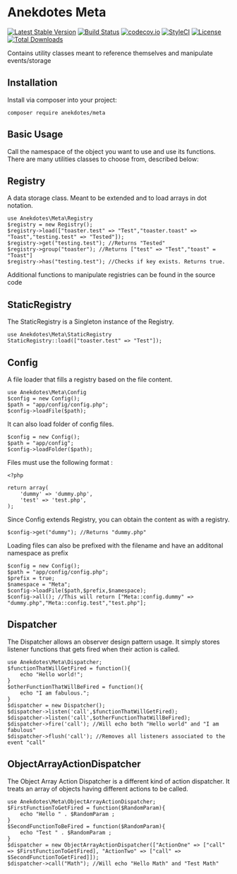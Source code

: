 # Anekdotes Meta

[![Latest Stable Version](https://poser.pugx.org/anekdotes/meta/v/stable)](https://packagist.org/packages/anekdotes/meta)
[![Build Status](https://travis-ci.org/anekdotes/meta.svg)](https://travis-ci.org/anekdotes/meta)
[![codecov.io](https://codecov.io/gh/anekdotes/meta/branch/master/graph/badge.svg)](https://codecov.io/github/anekdotes/meta?branch=master)
[![StyleCI](https://styleci.io/repos/57909394/shield?style=flat)](https://styleci.io/repos/57909394)
[![License](https://poser.pugx.org/anekdotes/meta/license)](https://packagist.org/packages/anekdotes/meta)
[![Total Downloads](https://poser.pugx.org/anekdotes/meta/downloads)](https://packagist.org/packages/anekdotes/meta)

Contains utility classes meant to reference themselves and manipulate events/storage

## Installation

Install via composer into your project:

    composer require anekdotes/meta

## Basic Usage

Call the namespace of the object you want to use and use its functions. There are many utilities classes to choose from, described below:

## Registry

A data storage class. Meant to be extended and to load arrays in dot notation.

    use Anekdotes\Meta\Registry
    $registry = new Registry();
    $registry->load(["toaster.test" => "Test","toaster.toast" => "Toast","testing.test" => "Tested"]);
    $registry->get("testing.test"); //Returns "Tested"
    $registry->group("toaster"); //Returns ["test" => "Test","toast" = "Toast"]
    $registry->has("testing.test"); //Checks if key exists. Returns true.

Additional functions to manipulate registries can be found in the source code

## StaticRegistry

The StaticRegistry is a Singleton instance of the Registry.

    use Anekdotes\Meta\StaticRegistry
    StaticRegistry::load(["toaster.test" => "Test"]);

## Config

A file loader that fills a registry based on the file content.

    use Anekdotes\Meta\Config
    $config = new Config();
    $path = "app/config/config.php";
    $config->loadFile($path);

It can also load folder of config files.

    $config = new Config();
    $path = "app/config";
    $config->loadFolder($path);

Files must use the following format :

    <?php

    return array(
        'dummy' => 'dummy.php',
        'test' => 'test.php',
    );

Since Config extends Registry, you can obtain the content as with a registry.

    $config->get("dummy"); //Returns "dummy.php"

Loading files can also be prefixed with the filename and have an additonal namespace as prefix

    $config = new Config();
    $path = "app/config/config.php";
    $prefix = true;
    $namespace = "Meta";
    $config->loadFile($path,$prefix,$namespace);
    $config->all(); //This will return ["Meta::config.dummy" => "dummy.php","Meta::config.test","test.php"];

## Dispatcher

The Dispatcher allows an observer design pattern usage. It simply stores listener functions that gets fired when their action is called.

    use Anekdotes\Meta\Dispatcher;
    $functionThatWillGetFired = function(){
        echo "Hello world!";
    }
    $otherFunctionThatWillBeFired = function(){
        echo "I am fabulous.";
    }
    $dispatcher = new Dispatcher();
    $dispatcher->listen('call',$functionThatWillGetFired);
    $dispatcher->listen('call',$otherFunctionThatWillBeFired);
    $dispatcher->fire('call'); //Will echo both "Hello world" and "I am fabulous"
    $dispatcher->flush('call'); //Removes all listeners associated to the event "call"

## ObjectArrayActionDispatcher

The Object Array Action Dispatcher is a different kind of action dispatcher. It treats an array of objects having different actions to be called.

    use Anekdotes\Meta\ObjectArrayActionDispatcher;
    $FirstFunctionToGetFired = function($RandomParam){
        echo "Hello " . $RandomParam ;
    }
    $SecondFunctionToBeFired = function($RandomParam){
        echo "Test " . $RandomParam ;
    }
    $dispatcher = new ObjectArrayActionDispatcher(["ActionOne" => ["call" => $FirstFunctionToGetFired], "ActionTwo" => ["call" => $SecondFunctionToGetFired]]);
    $dispatcher->call("Math"); //Will echo "Hello Math" and "Test Math"
